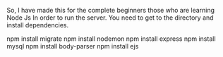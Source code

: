 So, I have made this for the complete beginners those who are learning Node Js
In order to run the server.
You need to get to the directory and install dependencies.

npm install migrate
npm install nodemon
npm install express
npm install mysql
npm install body-parser
npm install ejs
